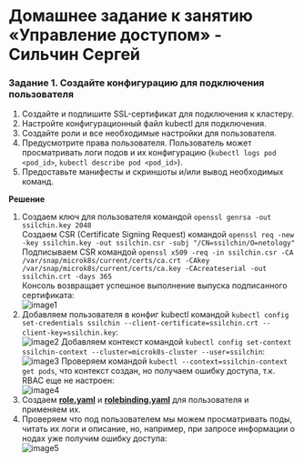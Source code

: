 # Домашнее задание к занятию «Управление доступом» - Сильчин Сергей

### Задание 1. Создайте конфигурацию для подключения пользователя

1. Создайте и подпишите SSL-сертификат для подключения к кластеру.
2. Настройте конфигурационный файл kubectl для подключения.
3. Создайте роли и все необходимые настройки для пользователя.
4. Предусмотрите права пользователя. Пользователь может просматривать логи подов и их конфигурацию (`kubectl logs pod <pod_id>`, `kubectl describe pod <pod_id>`).
5. Предоставьте манифесты и скриншоты и/или вывод необходимых команд.

**Решение**  
1. Создаем ключ для пользователя командой ```openssl genrsa -out ssilchin.key 2048```  
   Создаем CSR (Certificate Signing Request) командой ```openssl req -new -key ssilchin.key -out ssilchin.csr -subj "/CN=ssilchin/O=netology"```  
   Подписываем CSR командой ```openssl x509 -req -in ssilchin.csr -CA /var/snap/microk8s/current/certs/ca.crt -CAkey /var/snap/microk8s/current/certs/ca.key -CAcreateserial -out ssilchin.crt -days 365```  
   Консоль возвращает успешное выполнение выпуска подписанного сертификата:  
   ![image1](https://github.com/user-attachments/assets/ed196494-bff5-4841-a30d-2cc01a2340d3)
2. Добавляем пользователя в конфиг kubectl командой ```kubectl config set-credentials ssilchin --client-certificate=ssilchin.crt --client-key=ssilchin.key```:  
   ![image2](https://github.com/user-attachments/assets/d79db286-3362-4292-aff6-de06c5f2cffc)
   Добавляем контекст командой ```kubectl config set-context ssilchin-context --cluster=microk8s-cluster --user=ssilchin```:
   ![image3](https://github.com/user-attachments/assets/cc8f644e-a348-4a60-9c6f-b4aa66525a96)
   Проверяем командой ```kubectl --context=ssilchin-context get pods```, что контекст создан, но получаем ошибку доступа, т.к. RBAC еще не настроен:  
   ![image4](https://github.com/user-attachments/assets/3bdeb228-3d76-46be-b492-01a59fd13c46)  
3. Создаем [**role.yaml**](https://github.com/Daimero88/netology/blob/main/kubernetes-hw/09/role.yaml) и [**rolebinding.yaml**](https://github.com/Daimero88/netology/blob/main/kubernetes-hw/09/rolebinding.yaml) для пользователя и применяем их.
4. Проверяем что под пользователем мы можем просматривать поды, читать их логи и описание, но, например, при запросе информации о нодах уже получим ошибку доступа:  
   ![image5](https://github.com/user-attachments/assets/8bdc4ac6-b4f2-44de-839e-a65ee277d111)  

